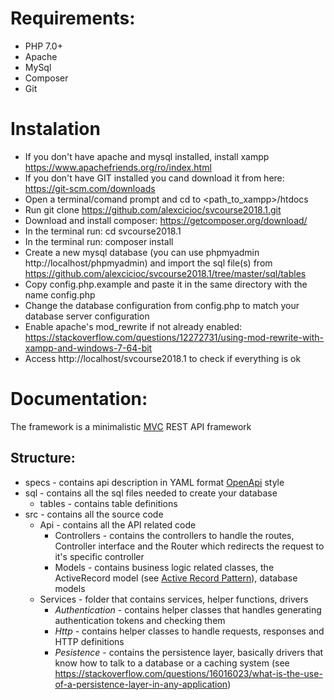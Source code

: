 # Requirements:
* PHP 7.0+
* Apache
* MySql
* Composer
* Git

# Instalation
* If you don't have apache and mysql installed, install xampp https://www.apachefriends.org/ro/index.html
* If you don't have GIT installed you cand download it from here: https://git-scm.com/downloads
* Open a terminal/comand prompt and cd to <path_to_xampp>/htdocs
* Run git clone https://github.com/alexcicioc/svcourse2018.1.git
* Download and install composer:
https://getcomposer.org/download/
* In the terminal run: cd svcourse2018.1
* In the terminal run: composer install
* Create a new mysql database (you can use phpmyadmin http://localhost/phpmyadmin) and import the sql file(s) from https://github.com/alexcicioc/svcourse2018.1/tree/master/sql/tables
* Copy config.php.example and paste it in the same directory with the name config.php
* Change the database configuration from config.php to match your database server configuration
* Enable apache's mod_rewrite if not already enabled: https://stackoverflow.com/questions/12272731/using-mod-rewrite-with-xampp-and-windows-7-64-bit
* Access http://localhost/svcourse2018.1 to check if everything is ok

# Documentation:
The framework is a minimalistic [MVC](https://www.tutorialspoint.com/design_pattern/mvc_pattern.htm) REST API framework
## Structure:
* specs - contains api description in YAML format [OpenApi](https://github.com/OAI/OpenAPI-Specification/blob/master/versions/2.0.md) style
* sql - contains all the sql files needed to create your database
  * tables - contains table definitions
* src - contains all the source code
  * Api - contains all the API related code
    * Controllers - contains the controllers to handle the routes, Controller interface and the Router which redirects the request to it's specific controller
    * Models - contains business logic related classes, the ActiveRecord model (see [Active Record Pattern](https://en.wikipedia.org/wiki/Active_record_pattern)), database models
  * Services - folder that contains services, helper functions, drivers
    * *Authentication* - contains helper classes that handles generating authentication tokens and checking them
    * *Http* - contains helper classes to handle requests, responses and HTTP definitions
    * *Pesistence* - contains the persistence layer, basically drivers that know how to talk to a database or a caching system (see https://stackoverflow.com/questions/16016023/what-is-the-use-of-a-persistence-layer-in-any-application)
